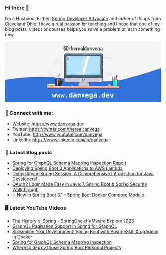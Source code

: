 ### Hi there 👋

I’m a Husband, Father, [Spring Developer Advocate](https://tanzu.vmware.com/developer/advocates/) and maker of things from Cleveland Ohio. I have a real passion for teaching and I hope that one of my blog posts, videos or courses helps you solve a problem or learn something new.

![Profile Header](./github_profile_header.png)

### 🤝 Connect with me:

- Website: https://www.danvega.dev
- Twitter: https://twitter.com/therealdanvega
- YouTube: http://www.youtube.com/danvega
- LinkedIn: https://www.linkedin.com/in/danvega

### 📝 Latest Blog posts

<!-- BLOG-POST-LIST:START -->
- [Spring for GraphQL Schema Mapping Inspection Report](https://www.danvega.dev/blog/2023/07/17/graphql-schema-mapping-inspection)
- [Deploying Spring Boot 3 Applications to AWS Lambda](https://www.danvega.dev/blog/2023/06/30/aws-lambda-spring-boot-3)
- [Demystifying Spring Session: A Comprehensive Introduction for Java Developers!](https://www.danvega.dev/blog/2023/05/03/spring-session-introduction)
- [OAuth2 Login Made Easy in Java: A Spring Boot &amp; Spring Security Walkthrough](https://www.danvega.dev/blog/2023/04/28/spring-security-oauth2-login)
- [🔥 New in Spring Boot 3.1 - Spring Boot Docker Compose Module](https://www.danvega.dev/blog/2023/04/26/spring-boot-docker-compose)
<!-- BLOG-POST-LIST:END -->

### 🖥 Latest YouTube Videos

<!-- YOUTUBE:START -->
- [The History of Spring - SpringOne at VMware Explore 2023](https://www.youtube.com/watch?v=bV8sXYiPRP0)
- [GraphQL Pagination Support in Spring for GraphQL](https://www.youtube.com/watch?v=3YTSh8vJ8eY)
- [Streamline Your Development: Spring Boot with PostgreSQL &amp; pgAdmin in Docker](https://www.youtube.com/watch?v=XDlgWyVfSMA)
- [Spring for GraphQL Schema Mapping Inspection](https://www.youtube.com/watch?v=YBPG0JbHvpY)
- [Where to deploy those Spring Boot Personal Projects](https://www.youtube.com/watch?v=GGPPkUcHleQ)
<!-- YOUTUBE:END -->
